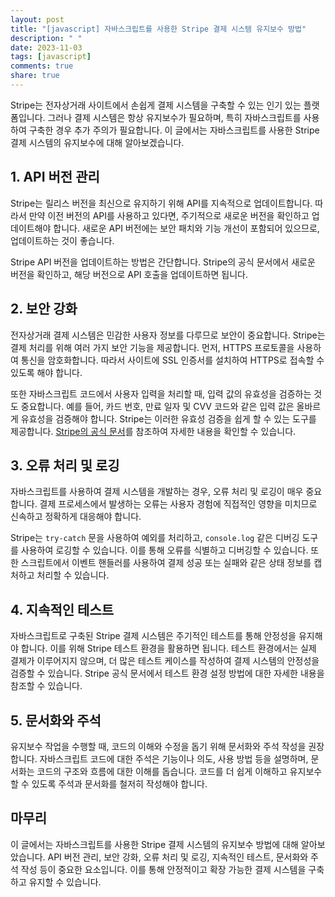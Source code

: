 ```yaml
---
layout: post
title: "[javascript] 자바스크립트를 사용한 Stripe 결제 시스템 유지보수 방법"
description: " "
date: 2023-11-03
tags: [javascript]
comments: true
share: true
---
```


Stripe는 전자상거래 사이트에서 손쉽게 결제 시스템을 구축할 수 있는 인기 있는 플랫폼입니다. 그러나 결제 시스템은 항상 유지보수가 필요하며, 특히 자바스크립트를 사용하여 구축한 경우 추가 주의가 필요합니다. 이 글에서는 자바스크립트를 사용한 Stripe 결제 시스템의 유지보수에 대해 알아보겠습니다.

## 1. API 버전 관리
Stripe는 릴리스 버전을 최신으로 유지하기 위해 API를 지속적으로 업데이트합니다. 따라서 만약 이전 버전의 API를 사용하고 있다면, 주기적으로 새로운 버전을 확인하고 업데이트해야 합니다. 새로운 API 버전에는 보안 패치와 기능 개선이 포함되어 있으므로, 업데이트하는 것이 좋습니다.

Stripe API 버전을 업데이트하는 방법은 간단합니다. Stripe의 공식 문서에서 새로운 버전을 확인하고, 해당 버전으로 API 호출을 업데이트하면 됩니다.

## 2. 보안 강화
전자상거래 결제 시스템은 민감한 사용자 정보를 다루므로 보안이 중요합니다. Stripe는 결제 처리를 위해 여러 가지 보안 기능을 제공합니다. 먼저, HTTPS 프로토콜을 사용하여 통신을 암호화합니다. 따라서 사이트에 SSL 인증서를 설치하여 HTTPS로 접속할 수 있도록 해야 합니다.

또한 자바스크립트 코드에서 사용자 입력을 처리할 때, 입력 값의 유효성을 검증하는 것도 중요합니다. 예를 들어, 카드 번호, 만료 일자 및 CVV 코드와 같은 입력 값은 올바르게 유효성을 검증해야 합니다. Stripe는 이러한 유효성 검증을 쉽게 할 수 있는 도구를 제공합니다. [Stripe의 공식 문서](https://stripe.com/docs/js/validation)를 참조하여 자세한 내용을 확인할 수 있습니다.

## 3. 오류 처리 및 로깅
자바스크립트를 사용하여 결제 시스템을 개발하는 경우, 오류 처리 및 로깅이 매우 중요합니다. 결제 프로세스에서 발생하는 오류는 사용자 경험에 직접적인 영향을 미치므로 신속하고 정확하게 대응해야 합니다.

Stripe는 `try-catch` 문을 사용하여 예외를 처리하고, `console.log` 같은 디버깅 도구를 사용하여 로깅할 수 있습니다. 이를 통해 오류를 식별하고 디버깅할 수 있습니다. 또한 스크립트에서 이벤트 핸들러를 사용하여 결제 성공 또는 실패와 같은 상태 정보를 캡처하고 처리할 수 있습니다.

## 4. 지속적인 테스트
자바스크립트로 구축된 Stripe 결제 시스템은 주기적인 테스트를 통해 안정성을 유지해야 합니다. 이를 위해 Stripe 테스트 환경을 활용하면 됩니다. 테스트 환경에서는 실제 결제가 이루어지지 않으며, 더 많은 테스트 케이스를 작성하여 결제 시스템의 안정성을 검증할 수 있습니다. Stripe 공식 문서에서 테스트 환경 설정 방법에 대한 자세한 내용을 참조할 수 있습니다.

## 5. 문서화와 주석
유지보수 작업을 수행할 때, 코드의 이해와 수정을 돕기 위해 문서화와 주석 작성을 권장합니다. 자바스크립트 코드에 대한 주석은 기능이나 의도, 사용 방법 등을 설명하며, 문서화는 코드의 구조와 흐름에 대한 이해를 돕습니다. 코드를 더 쉽게 이해하고 유지보수할 수 있도록 주석과 문서화를 철저히 작성해야 합니다.

## 마무리
이 글에서는 자바스크립트를 사용한 Stripe 결제 시스템의 유지보수 방법에 대해 알아보았습니다. API 버전 관리, 보안 강화, 오류 처리 및 로깅, 지속적인 테스트, 문서화와 주석 작성 등이 중요한 요소입니다. 이를 통해 안정적이고 확장 가능한 결제 시스템을 구축하고 유지할 수 있습니다.